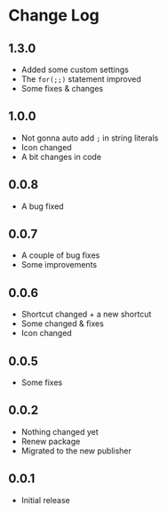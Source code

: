 # Change Log

## 1.3.0

- Added some custom settings
- The `for(;;)` statement improved
- Some fixes & changes

## 1.0.0

- Not gonna auto add `;` in string literals
- Icon changed
- A bit changes in code

## 0.0.8

- A bug fixed

## 0.0.7

- A couple of bug fixes
- Some improvements

## 0.0.6

- Shortcut changed + a new shortcut
- Some changed & fixes
- Icon changed

## 0.0.5

- Some fixes

## 0.0.2

- Nothing changed yet
- Renew package
- Migrated to the new publisher

## 0.0.1

- Initial release